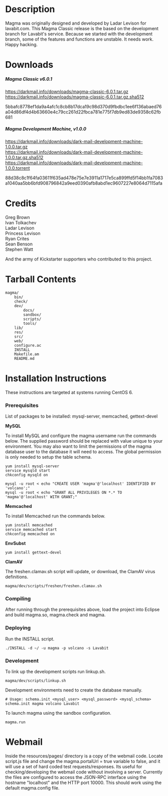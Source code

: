 # Description

Magma was originally designed and developed by Ladar Levison for lavabit.com. This Magma Classic release is the based on the development branch for Lavabit's service. Because we started with the development branch, some of the features and functions are unstable. It needs work. Happy hacking.

# Downloads

##### Magma Classic v6.0.1

https://darkmail.info/downloads/magma-classic-6.0.1.tar.gz     
https://darkmail.info/downloads/magma-classic-6.0.1.tar.gz.sha512
  
5bbafc8778ef1da9a4afc1c8cb8b17dca19c98d370d9fbdbc1ee6f136abaed76a04d86df4d4b63660e4c79cc261d22fbca781e775f7db9ed83de9358c62fb681

##### Magma Development Machine, v1.0.0  

https://darkmail.info/downloads/dark-mail-development-machine-1.0.0.tar.gz  
https://darkmail.info/downloads/dark-mail-development-machine-1.0.0.tar.gz.sha512  
https://darkmail.info/downloads/dark-mail-development-machine-1.0.0.torrent
  
88d38c8c1f64fa03611f635ad478e75e7e3911a1717e5ca899ffd5f14bb1fa7083a1040aa5bb6bfd908796842a9eed0390afb8abd1ec9607227e8064d7115afa

# Credits

Greg Brown  
Ivan Tolkachev  
Ladar Levison  
Princess Levison  
Ryan Crites  
Sean Benson  
Stephen Watt

And the army of Kickstarter supporters who contributed to this project.

# Tarball Contents

```
magma/  
	bin/
	check/
	dev/
		docs/  
		sandbox/  
		scripts/  
		tools/    
	lib/  
	res/  
	src/  
	web/  
	configure.ac  
	INSTALL  
	Makefile.am
	README.md  
```

# Installation Instructions

These instructions are targeted at systems running CentOS 6.

### Prerequisites

List of packages to be installed: mysql-server, memcached, gettext-devel

**MySQL**  

To install MySQL and configure the magma username run the commands below. The supplied password should be replaced with value unique to your environment. You may also want to limit the permissions of the magma database user to the database it will need to access. The global permission is only needed to setup the table schema.
  
```shell
yum install mysql-server
service mysqld start
chkconfig mysqld on

mysql -u root < echo "CREATE USER 'magma'@'localhost' IDENTIFIED BY 'volcano';"
mysql -u root < echo "GRANT ALL PRIVILEGES ON *.* TO 'magma'@'localhost' WITH GRANT;"
```

**Memcached**  

To install Memcached run the commands below.

```shell
yum install memcached
service memcached start
chkconfig memcached on
```

**EnvSubst**
  
```shell
yum install gettext-devel
```

**ClamAV**  

The freshen.clamav.sh script will update, or download, the ClamAV virus definitions.

```shell
magma/dev/scripts/freshen/freshen.clamav.sh
```

### Compiling

After running through the prerequisites above, load the project into Eclipse and build magma.so, magma.check and magma.

### Deploying    

Run the INSTALL script.

```shell
./INSTALL -d ~/ -u magma -p volcano -s Lavabit
```

### Development 

To link up the development scripts run linkup.sh. 

```shell
magma/dev/scripts/linkup.sh
```

Development environments need to create the database manually.

```shell
# Usage: schema.init <mysql_user> <mysql_password> <mysql_schema>
schema.init magma volcano Lavabit
```

To launch magma using the sandbox configuration.

```shell
magma.run
```

# Webmail

Inside the resources/pages/ directory is a copy of the webmail code. Locate script.js file and change the magma.portalUrl = true variable to false, and it will use a set of hard coded test requests/responses. Its useful for checking/developing the webmail code without involving a server. Currently the files are configured to access the JSON-RPC interface using the hostname "localhost" and the HTTP port 10000. This should work using the default magma.config file.




